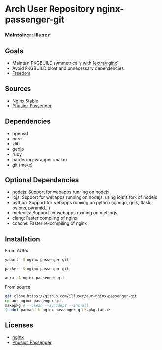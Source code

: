 # Arch User Repository nginx-passenger-git

### Maintainer: [illuser](mailto:lykouleon.eve@gmail.com)

## Goals

* Maintain PKGBUILD symmetrically with [[extra/nginx]](https://www.archlinux.org/packages/extra/x86_64/nginx)
* Avoid PKGBUILD bloat and unnecessary dependencies
* [Freedom](https://wiki.installgentoo.com/index.php/Freedom)

## Sources
* [Nginx Stable](http://nginx.org/en/download.html)
* [Phusion Passenger](https://github.com/phusion/passenger)

## Dependencies
* openssl
* pcre
* zlib
* geoip
* ruby
* hardening-wrapper (make)
* git (make)

## Optional Dependencies
* nodejs: Support for webapps running on nodejs
* iojs: Support for webapps running on nodejs, using iojs's fork of nodejs
* python: Support for webapps running on python (django, grok, flask, pylons, pyramid...)
* meteorjs: Support for webapps running on meteorjs
* clang: Faster compiling of nginx
* ccache: Faster re-compiling of nginx

## Installation

From AUR4

```bash
yaourt -S nginx-passenger-git

packer -S nginx-passenger-git

aura -A nginx-passenger-git
```

From source
```bash
git clone https://github.com/illuser/aur-nginx-passenger-git
cd aur-nginx-passenger-git
makepkg # --clean --syncdeps --install
(sudo) pacman -U nginx-passenger-git*.pkg.tar.xz
```

## Licenses
* [nginx](http://nginx.org/LICENSE)
* [Phusion Passenger](https://raw.githubusercontent.com/phusion/passenger/stable-5.0/LICENSE)

